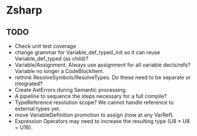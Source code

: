 ﻿# Zsharp

## TODO

- Check unit test coverage
- change grammar for Variable_def_typed_init so it can reuse Variable_def_typed (as child)?
- Variable/Assignment. Always use assignment for all variable decls/refs? Variable no longer a CodeBlockItem.
- rethink ResolveSymbols/ResolveTypes. Do these need to be separate or integrated?
- Create AstErrors during Semantic processing.
- A pipeline to sequence the steps necessary for a full compile?
- TypeReference resolution scope? We cannot handle reference to external types yet.
- move VariableDefinition promotion to assign (now at any VarRef).
- Expression Operators may need to increase the resulting type (U8 * U8 = U16).